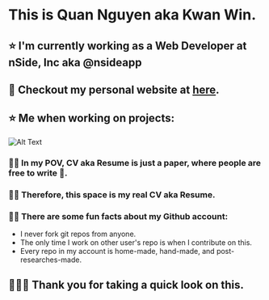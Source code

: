 # This is Quan Nguyen aka Kwan Win.

## ⭐ I'm currently working as a Web Developer at nSide, Inc aka @nsideapp
## 👾 Checkout my personal website at [here](https://nside.guru).
## ⭐ Me when working on projects:
![Alt Text](https://media0.giphy.com/media/GRSnxyhJnPsaQy9YLn/giphy.gif)

### 👨‍⚖️ In my POV, CV aka Resume is just a paper, where people are free to write 💩.
### 👨‍💻 Therefore, this space is my real CV aka Resume.
### 🧛‍♂️ There are some fun facts about my Github account:
- I never fork git repos from anyone.
- The only time I work on other user's repo is when I contribute on this.
- Every repo in my account is home-made, hand-made, and post-researches-made.


## 🚀🚀🚀 Thank you for taking a quick look on this.